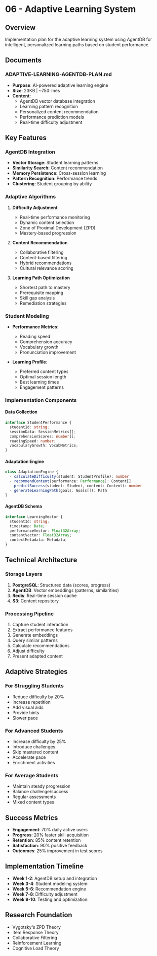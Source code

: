 # 06 - Adaptive Learning System

## Overview
Implementation plan for the adaptive learning system using AgentDB for intelligent, personalized learning paths based on student performance.

## Documents

### ADAPTIVE-LEARNING-AGENTDB-PLAN.md
- **Purpose**: AI-powered adaptive learning engine
- **Size**: 23KB | ~750 lines
- **Content**:
  - AgentDB vector database integration
  - Learning pattern recognition
  - Personalized content recommendation
  - Performance prediction models
  - Real-time difficulty adjustment

## Key Features

### AgentDB Integration
- **Vector Storage**: Student learning patterns
- **Similarity Search**: Content recommendation
- **Memory Persistence**: Cross-session learning
- **Pattern Recognition**: Performance trends
- **Clustering**: Student grouping by ability

### Adaptive Algorithms
1. **Difficulty Adjustment**
   - Real-time performance monitoring
   - Dynamic content selection
   - Zone of Proximal Development (ZPD)
   - Mastery-based progression

2. **Content Recommendation**
   - Collaborative filtering
   - Content-based filtering
   - Hybrid recommendations
   - Cultural relevance scoring

3. **Learning Path Optimization**
   - Shortest path to mastery
   - Prerequisite mapping
   - Skill gap analysis
   - Remediation strategies

### Student Modeling
- **Performance Metrics**:
  - Reading speed
  - Comprehension accuracy
  - Vocabulary growth
  - Pronunciation improvement

- **Learning Profile**:
  - Preferred content types
  - Optimal session length
  - Best learning times
  - Engagement patterns

### Implementation Components

#### Data Collection
```typescript
interface StudentPerformance {
  studentId: string;
  sessionData: SessionMetrics[];
  comprehensionScores: number[];
  readingSpeed: number;
  vocabularyGrowth: VocabMetrics;
}
```

#### Adaptation Engine
```typescript
class AdaptationEngine {
  - calculateDifficulty(student: StudentProfile): number
  - recommendContent(performance: Performance): Content[]
  - predictSuccess(student: Student, content: Content): number
  - generateLearningPath(goals: Goals[]): Path
}
```

#### AgentDB Schema
```typescript
interface LearningVector {
  studentId: string;
  timestamp: Date;
  performanceVector: Float32Array;
  contentVector: Float32Array;
  contextMetadata: Metadata;
}
```

## Technical Architecture

### Storage Layers
1. **PostgreSQL**: Structured data (scores, progress)
2. **AgentDB**: Vector embeddings (patterns, similarities)
3. **Redis**: Real-time session cache
4. **S3**: Content repository

### Processing Pipeline
1. Capture student interaction
2. Extract performance features
3. Generate embeddings
4. Query similar patterns
5. Calculate recommendations
6. Adjust difficulty
7. Present adapted content

## Adaptive Strategies

### For Struggling Students
- Reduce difficulty by 20%
- Increase repetition
- Add visual aids
- Provide hints
- Slower pace

### For Advanced Students
- Increase difficulty by 25%
- Introduce challenges
- Skip mastered content
- Accelerate pace
- Enrichment activities

### For Average Students
- Maintain steady progression
- Balance challenge/success
- Regular assessments
- Mixed content types

## Success Metrics
- **Engagement**: 70% daily active users
- **Progress**: 20% faster skill acquisition
- **Retention**: 85% content retention
- **Satisfaction**: 90% positive feedback
- **Outcomes**: 25% improvement in test scores

## Implementation Timeline
- **Week 1-2**: AgentDB setup and integration
- **Week 3-4**: Student modeling system
- **Week 5-6**: Recommendation engine
- **Week 7-8**: Difficulty adjustment
- **Week 9-10**: Testing and optimization

## Research Foundation
- Vygotsky's ZPD Theory
- Item Response Theory
- Collaborative Filtering
- Reinforcement Learning
- Cognitive Load Theory